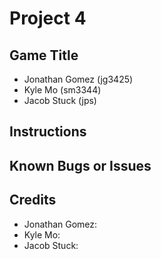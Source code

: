 # Project 4
## Game Title

* Jonathan Gomez (jg3425)
* Kyle Mo (sm3344)
* Jacob Stuck (jps)

## Instructions


## Known Bugs or Issues


## Credits
* Jonathan Gomez:
* Kyle Mo:
* Jacob Stuck: 
